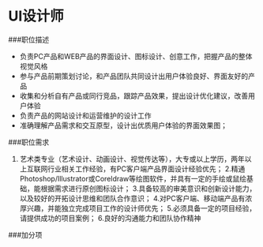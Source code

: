# UI设计师

###职位描述
* 负责PC产品和WEB产品的界面设计、图标设计、创意工作，把握产品的整体视觉风格
* 参与产品前期策划讨论，和产品团队共同设计出用户体验良好、界面友好的产品
* 收集和分析自有产品或同行竞品，跟踪产品效果，提出设计优化建议，改善用户体验
* 负责产品的网站设计和运营维护的设计工作
* 准确理解产品需求和交互原型，设计出优质用户体验的界面效果图；

###职位需求
1. 艺术类专业（艺术设计、动画设计、视觉传达等），大专或以上学历，两年以上互联网行业相关工作经验，有PC客户端产品界面设计经验优先；
2.精通Photoshop/Illustrator或Coreldraw等绘图软件，并具有一定的手绘或鼠绘基础，能根据需求进行原创图标设计；
3.具备较高的审美意识和创新设计能力，以及较好的开拓设计思维和团队合作意识；
4.对PC客户端、移动端产品有浓厚兴趣，并能独立完成项目工作的设计师优先；
5.必须具备一定的项目经验，请提供成功的项目案例；
6.良好的沟通能力和团队协作精神

###加分项

